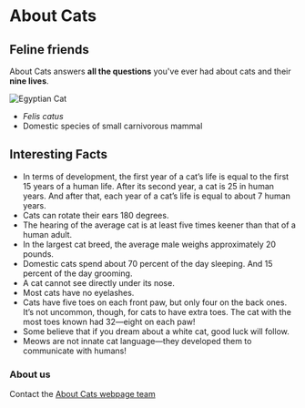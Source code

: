 # About Cats

## Feline friends

About Cats answers **all the questions** you've ever had about cats and their **nine lives**.

<img :src="/assets/media/egypt_kitty_social.jpeg" alt="Egyptian Cat">

- *Felis catus* 
- Domestic species of small carnivorous mammal


## Interesting Facts
<!-- move to a separate page when possible-->
- In terms of development, the first year of a cat’s life is equal to the first 15 years of a human life. After its second year, a cat is 25 in human years. And after that, each year of a cat’s life is equal to about 7 human years.
- Cats can rotate their ears 180 degrees.
- The hearing of the average cat is at least five times keener than that of a human adult.
- In the largest cat breed, the average male weighs approximately 20 pounds.
- Domestic cats spend about 70 percent of the day sleeping. And 15 percent of the day grooming.
- A cat cannot see directly under its nose.
- Most cats have no eyelashes.
- Cats have five toes on each front paw, but only four on the back ones. It’s not uncommon, though, for cats to have extra toes. The cat with the most toes known had 32—eight on each paw!
- Some believe that if you dream about a white cat, good luck will follow.
- Meows are not innate cat language—they developed them to communicate with humans!


### About us
Contact the [About Cats webpage team](mailto:lydiaf@empathy.co)
